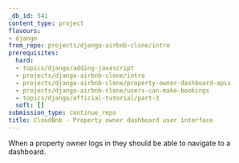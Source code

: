 ```yaml
---
_db_id: 541
content_type: project
flavours:
- django
from_repo: projects/django-airbnb-clone/intro
prerequisites:
  hard:
  - topics/django/adding-javascript
  - projects/django-airbnb-clone/intro
  - projects/django-airbnb-clone/property-owner-dashboard-apis
  - projects/django-airbnb-clone/users-can-make-bookings
  - topics/django/official-tutorial/part-3
  soft: []
submission_type: continue_repo
title: CloudBnb - Property owner dashboard user interface
---
```


When a property owner logs in they should be able to navigate to a dashboard.